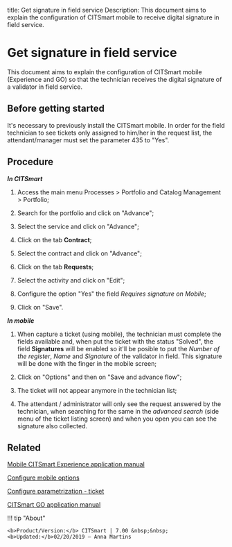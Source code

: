 title: Get signature in field service
Description: This document aims to explain the configuration of CITSmart mobile to receive digital signature in field service.
# Get signature in field service

This document aims to explain the configuration of CITSmart mobile (Experience and GO) so that the
technician receives the digital signature of a validator in field service.

Before getting started
----------------------

It's necessary to previously install the CITSmart mobile. In order for the field technician to see tickets only assigned to
him/her in the request list, the attendant/manager must set the parameter 435 to "Yes".

Procedure
---------

***In CITSmart***

1.  Access the main menu Processes \> Portfolio and Catalog Management \>
    Portfolio;

2.  Search for the portfolio and click on "Advance";

3.  Select the service and click on "Advance";

4.  Click on the tab **Contract**;

5.  Select the contract and click on "Advance";

6.  Click on the tab **Requests**;

7.  Select the activity and click on "Edit";

8.  Configure the option "Yes" the field *Requires signature on Mobile*;

9.  Click on "Save".

***In mobile***

1.  When capture a ticket (using mobile), the technician must complete the
    fields available and, when put the ticket with the status "Solved", the
    field **Signatures** will be enabled so it'll be posible to put the *Number
    of the register*, *Name* and *Signature* of the validator in field. This
    signature will be done with the finger in the mobile screen;

2.  Click on "Options" and then on "Save and advance flow";

3.  The ticket will not appear anymore in the technician list;

4.  The attendant / administrator will only see the request answered by the technician, when searching for the same in the *advanced search* (side menu of the ticket listing screen) and when you open you can see the signature also collected.

Related
------

[Mobile CITSmart Experience application manual](/en-us/citsmart-7/additional-features/mobile-and-field-service/apps/citsmart-app.html)

[Configure mobile options](/en-us/citsmart-7/additional-features/mobile-and-field-service/configuration/configure-mobile-options.html)

[Configure parametrization - ticket](/en-us/citsmart-7/platform-administration/parameters-list/configure-parametrization-ticket.html)

[CITSmart GO application manual](/en-us/citsmart-7/additional-features/mobile-and-field-service/apps/citsmart-field-service-manual.html)

!!! tip "About"

    <b>Product/Version:</b> CITSmart | 7.00 &nbsp;&nbsp;
    <b>Updated:</b>02/20/2019 – Anna Martins
